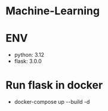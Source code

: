 # Machine-Learning

# ENV

-   python: 3.12
-   flask: 3.0.0

# Run flask in docker

-   docker-compose up --build -d
